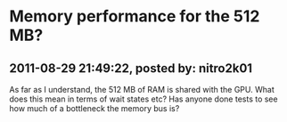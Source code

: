 # Memory performance for the 512 MB?

## 2011-08-29 21:49:22, posted by: nitro2k01

As far as I understand, the 512 MB of RAM is shared with the GPU. What does this mean in terms of wait states etc? Has anyone done tests to see how much of a bottleneck the memory bus is?